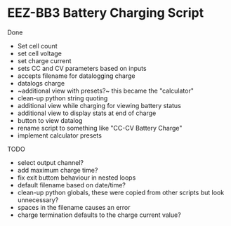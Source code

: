 # EEZ-BB3 Battery Charging Script

Done
* Set cell count
* set cell voltage
* set charge current
* sets CC and CV parameters based on inputs
* accepts filename for datalogging charge
* datalogs charge
* ~additional view with presets?~ this became the "calculator"
* clean-up python string quoting
* additional view while charging for viewing battery status
* additional view to display stats at end of charge
* button to view datalog
* rename script to something like "CC-CV Battery Charge"
* implement calculator presets

TODO
* select output channel?
* add maximum charge time?
* fix exit buttom behaviour in nested loops
* default filename based on date/time?
* clean-up python globals, these were copied from other scripts but look
  unnecessary?
* spaces in the filename causes an error
* charge termination defaults to the charge current value?
